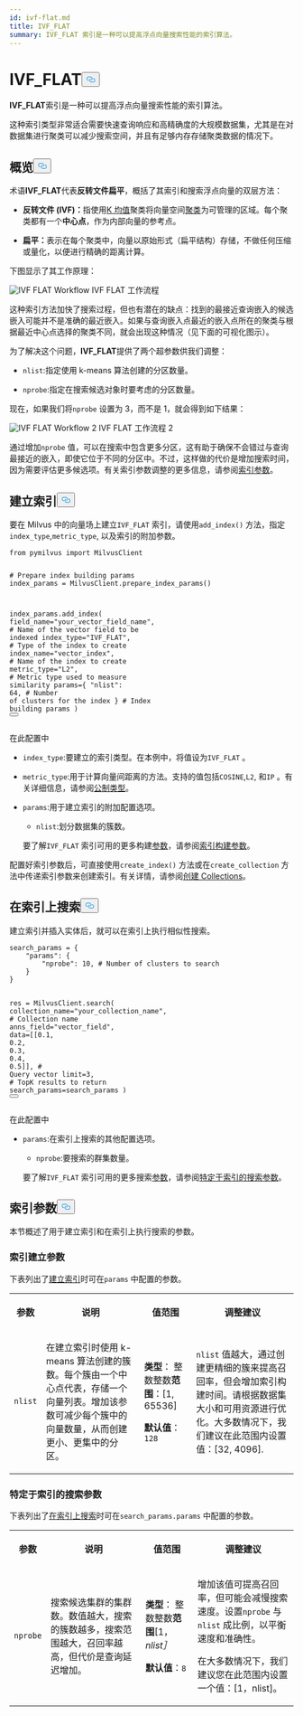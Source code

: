 ```yaml
---
id: ivf-flat.md
title: IVF_FLAT
summary: IVF_FLAT 索引是一种可以提高浮点向量搜索性能的索引算法。
---
```

<h1 id="IVFFLAT" class="common-anchor-header">IVF_FLAT<button data-href="#IVFFLAT" class="anchor-icon" translate="no">
      <svg translate="no"
        aria-hidden="true"
        focusable="false"
        height="20"
        version="1.1"
        viewBox="0 0 16 16"
        width="16"
      >
        <path
          fill="#0092E4"
          fill-rule="evenodd"
          d="M4 9h1v1H4c-1.5 0-3-1.69-3-3.5S2.55 3 4 3h4c1.45 0 3 1.69 3 3.5 0 1.41-.91 2.72-2 3.25V8.59c.58-.45 1-1.27 1-2.09C10 5.22 8.98 4 8 4H4c-.98 0-2 1.22-2 2.5S3 9 4 9zm9-3h-1v1h1c1 0 2 1.22 2 2.5S13.98 12 13 12H9c-.98 0-2-1.22-2-2.5 0-.83.42-1.64 1-2.09V6.25c-1.09.53-2 1.84-2 3.25C6 11.31 7.55 13 9 13h4c1.45 0 3-1.69 3-3.5S14.5 6 13 6z"
        ></path>
      </svg>
    </button></h1><p><strong>IVF_FLAT</strong>索引是一种可以提高浮点向量搜索性能的索引算法。</p>
<p>这种索引类型非常适合需要快速查询响应和高精确度的大规模数据集，尤其是在对数据集进行聚类可以减少搜索空间，并且有足够内存存储聚类数据的情况下。</p>
<h2 id="Overview" class="common-anchor-header">概览<button data-href="#Overview" class="anchor-icon" translate="no">
      <svg translate="no"
        aria-hidden="true"
        focusable="false"
        height="20"
        version="1.1"
        viewBox="0 0 16 16"
        width="16"
      >
        <path
          fill="#0092E4"
          fill-rule="evenodd"
          d="M4 9h1v1H4c-1.5 0-3-1.69-3-3.5S2.55 3 4 3h4c1.45 0 3 1.69 3 3.5 0 1.41-.91 2.72-2 3.25V8.59c.58-.45 1-1.27 1-2.09C10 5.22 8.98 4 8 4H4c-.98 0-2 1.22-2 2.5S3 9 4 9zm9-3h-1v1h1c1 0 2 1.22 2 2.5S13.98 12 13 12H9c-.98 0-2-1.22-2-2.5 0-.83.42-1.64 1-2.09V6.25c-1.09.53-2 1.84-2 3.25C6 11.31 7.55 13 9 13h4c1.45 0 3-1.69 3-3.5S14.5 6 13 6z"
        ></path>
      </svg>
    </button></h2><p>术语<strong>IVF_FLAT</strong>代表<strong>反转文件扁平</strong>，概括了其索引和搜索浮点向量的双层方法：</p>
<ul>
<li><p><strong>反转文件 (IVF)：</strong>指使用<a href="https://en.wikipedia.org/wiki/K-means_clustering">K 均值</a>聚类将向量空间<a href="https://en.wikipedia.org/wiki/K-means_clustering">聚类</a>为可管理的区域。每个聚类都有一个<strong>中心点</strong>，作为内部向量的参考点。</p></li>
<li><p><strong>扁平：</strong>表示在每个聚类中，向量以原始形式（扁平结构）存储，不做任何压缩或量化，以便进行精确的距离计算。</p></li>
</ul>
<p>下图显示了其工作原理：</p>
<p>
  
   <span class="img-wrapper"> <img translate="no" src="/docs/v2.6.x/assets/IVF-FLAT-workflow.png" alt="IVF FLAT Workflow" class="doc-image" id="ivf-flat-workflow" />
   </span> <span class="img-wrapper"> <span>IVF FLAT 工作流程</span> </span></p>
<p>这种索引方法加快了搜索过程，但也有潜在的缺点：找到的最接近查询嵌入的候选嵌入可能并不是准确的最近嵌入。如果与查询嵌入点最近的嵌入点所在的聚类与根据最近中心点选择的聚类不同，就会出现这种情况（见下面的可视化图示）。</p>
<p>为了解决这个问题，<strong>IVF_FLAT</strong>提供了两个超参数供我们调整：</p>
<ul>
<li><p><code translate="no">nlist</code>:指定使用 k-means 算法创建的分区数量。</p></li>
<li><p><code translate="no">nprobe</code>:指定在搜索候选对象时要考虑的分区数量。</p></li>
</ul>
<p>现在，如果我们将<code translate="no">nprobe</code> 设置为 3，而不是 1，就会得到如下结果：</p>
<p>
  
   <span class="img-wrapper"> <img translate="no" src="/docs/v2.6.x/assets/IVF-FLAT-workflow-2.png" alt="IVF FLAT Workflow 2" class="doc-image" id="ivf-flat-workflow-2" />
   </span> <span class="img-wrapper"> <span>IVF FLAT 工作流程 2</span> </span></p>
<p>通过增加<code translate="no">nprobe</code> 值，可以在搜索中包含更多分区，这有助于确保不会错过与查询最接近的嵌入，即使它位于不同的分区中。不过，这样做的代价是增加搜索时间，因为需要评估更多候选项。有关索引参数调整的更多信息，请参阅<a href="/docs/zh/ivf-flat.md#Index-params">索引参数</a>。</p>
<h2 id="Build-index" class="common-anchor-header">建立索引<button data-href="#Build-index" class="anchor-icon" translate="no">
      <svg translate="no"
        aria-hidden="true"
        focusable="false"
        height="20"
        version="1.1"
        viewBox="0 0 16 16"
        width="16"
      >
        <path
          fill="#0092E4"
          fill-rule="evenodd"
          d="M4 9h1v1H4c-1.5 0-3-1.69-3-3.5S2.55 3 4 3h4c1.45 0 3 1.69 3 3.5 0 1.41-.91 2.72-2 3.25V8.59c.58-.45 1-1.27 1-2.09C10 5.22 8.98 4 8 4H4c-.98 0-2 1.22-2 2.5S3 9 4 9zm9-3h-1v1h1c1 0 2 1.22 2 2.5S13.98 12 13 12H9c-.98 0-2-1.22-2-2.5 0-.83.42-1.64 1-2.09V6.25c-1.09.53-2 1.84-2 3.25C6 11.31 7.55 13 9 13h4c1.45 0 3-1.69 3-3.5S14.5 6 13 6z"
        ></path>
      </svg>
    </button></h2><p>要在 Milvus 中的向量场上建立<code translate="no">IVF_FLAT</code> 索引，请使用<code translate="no">add_index()</code> 方法，指定<code translate="no">index_type</code>,<code translate="no">metric_type</code>, 以及索引的附加参数。</p>
<pre><code translate="no" class="language-python"><span class="hljs-keyword">from</span> pymilvus <span class="hljs-keyword">import</span> MilvusClient

<span class="hljs-comment"># Prepare index building params</span>
index_params = MilvusClient.prepare_index_params()

index_params.add_index(
    field_name=<span class="hljs-string">&quot;your_vector_field_name&quot;</span>, <span class="hljs-comment"># Name of the vector field to be indexed</span>
    index_type=<span class="hljs-string">&quot;IVF_FLAT&quot;</span>, <span class="hljs-comment"># Type of the index to create</span>
    index_name=<span class="hljs-string">&quot;vector_index&quot;</span>, <span class="hljs-comment"># Name of the index to create</span>
    metric_type=<span class="hljs-string">&quot;L2&quot;</span>, <span class="hljs-comment"># Metric type used to measure similarity</span>
    params={
        <span class="hljs-string">&quot;nlist&quot;</span>: <span class="hljs-number">64</span>, <span class="hljs-comment"># Number of clusters for the index</span>
    } <span class="hljs-comment"># Index building params</span>
)
<button class="copy-code-btn"></button></code></pre>
<p>在此配置中</p>
<ul>
<li><p><code translate="no">index_type</code>:要建立的索引类型。在本例中，将值设为<code translate="no">IVF_FLAT</code> 。</p></li>
<li><p><code translate="no">metric_type</code>:用于计算向量间距离的方法。支持的值包括<code translate="no">COSINE</code>,<code translate="no">L2</code>, 和<code translate="no">IP</code> 。有关详细信息，请参阅<a href="/docs/zh/metric.md">公制类型</a>。</p></li>
<li><p><code translate="no">params</code>:用于建立索引的附加配置选项。</p>
<ul>
<li><code translate="no">nlist</code>:划分数据集的簇数。</li>
</ul>
<p>要了解<code translate="no">IVF_FLAT</code> 索引可用的更多构建<a href="/docs/zh/ivf-flat.md#Index-building-params">参数</a>，请参阅<a href="/docs/zh/ivf-flat.md#Index-building-params">索引构建参数</a>。</p></li>
</ul>
<p>配置好索引参数后，可直接使用<code translate="no">create_index()</code> 方法或在<code translate="no">create_collection</code> 方法中传递索引参数来创建索引。有关详情，请参阅<a href="/docs/zh/create-collection.md">创建 Collections</a>。</p>
<h2 id="Search-on-index" class="common-anchor-header">在索引上搜索<button data-href="#Search-on-index" class="anchor-icon" translate="no">
      <svg translate="no"
        aria-hidden="true"
        focusable="false"
        height="20"
        version="1.1"
        viewBox="0 0 16 16"
        width="16"
      >
        <path
          fill="#0092E4"
          fill-rule="evenodd"
          d="M4 9h1v1H4c-1.5 0-3-1.69-3-3.5S2.55 3 4 3h4c1.45 0 3 1.69 3 3.5 0 1.41-.91 2.72-2 3.25V8.59c.58-.45 1-1.27 1-2.09C10 5.22 8.98 4 8 4H4c-.98 0-2 1.22-2 2.5S3 9 4 9zm9-3h-1v1h1c1 0 2 1.22 2 2.5S13.98 12 13 12H9c-.98 0-2-1.22-2-2.5 0-.83.42-1.64 1-2.09V6.25c-1.09.53-2 1.84-2 3.25C6 11.31 7.55 13 9 13h4c1.45 0 3-1.69 3-3.5S14.5 6 13 6z"
        ></path>
      </svg>
    </button></h2><p>建立索引并插入实体后，就可以在索引上执行相似性搜索。</p>
<pre><code translate="no" class="language-python">search_params = {
    <span class="hljs-string">&quot;params&quot;</span>: {
        <span class="hljs-string">&quot;nprobe&quot;</span>: <span class="hljs-number">10</span>, <span class="hljs-comment"># Number of clusters to search</span>
    }
}

res = MilvusClient.search(
    collection_name=<span class="hljs-string">&quot;your_collection_name&quot;</span>, <span class="hljs-comment"># Collection name</span>
    anns_field=<span class="hljs-string">&quot;vector_field&quot;</span>,
    data=[[<span class="hljs-number">0.1</span>, <span class="hljs-number">0.2</span>, <span class="hljs-number">0.3</span>, <span class="hljs-number">0.4</span>, <span class="hljs-number">0.5</span>]],  <span class="hljs-comment"># Query vector</span>
    limit=<span class="hljs-number">3</span>,  <span class="hljs-comment"># TopK results to return</span>
    search_params=search_params
)
<button class="copy-code-btn"></button></code></pre>
<p>在此配置中</p>
<ul>
<li><p><code translate="no">params</code>:在索引上搜索的其他配置选项。</p>
<ul>
<li><code translate="no">nprobe</code>:要搜索的群集数量。</li>
</ul>
<p>要了解<code translate="no">IVF_FLAT</code> 索引可用的更多搜索<a href="/docs/zh/ivf-flat.md#Index-specific-search-params">参数</a>，请参阅<a href="/docs/zh/ivf-flat.md#Index-specific-search-params">特定于索引的搜索参数</a>。</p></li>
</ul>
<h2 id="Index-params" class="common-anchor-header">索引参数<button data-href="#Index-params" class="anchor-icon" translate="no">
      <svg translate="no"
        aria-hidden="true"
        focusable="false"
        height="20"
        version="1.1"
        viewBox="0 0 16 16"
        width="16"
      >
        <path
          fill="#0092E4"
          fill-rule="evenodd"
          d="M4 9h1v1H4c-1.5 0-3-1.69-3-3.5S2.55 3 4 3h4c1.45 0 3 1.69 3 3.5 0 1.41-.91 2.72-2 3.25V8.59c.58-.45 1-1.27 1-2.09C10 5.22 8.98 4 8 4H4c-.98 0-2 1.22-2 2.5S3 9 4 9zm9-3h-1v1h1c1 0 2 1.22 2 2.5S13.98 12 13 12H9c-.98 0-2-1.22-2-2.5 0-.83.42-1.64 1-2.09V6.25c-1.09.53-2 1.84-2 3.25C6 11.31 7.55 13 9 13h4c1.45 0 3-1.69 3-3.5S14.5 6 13 6z"
        ></path>
      </svg>
    </button></h2><p>本节概述了用于建立索引和在索引上执行搜索的参数。</p>
<h3 id="Index-building-params" class="common-anchor-header">索引建立参数</h3><p>下表列出了<a href="/docs/zh/ivf-flat.md#Build-index">建立索引</a>时可在<code translate="no">params</code> 中配置的参数。</p>
<table>
   <tr>
     <th><p>参数</p></th>
     <th><p>说明</p></th>
     <th><p>值范围</p></th>
     <th><p>调整建议</p></th>
   </tr>
   <tr>
     <td><p><code translate="no">nlist</code></p></td>
     <td><p>在建立索引时使用 k-means 算法创建的簇数。每个簇由一个中心点代表，存储一个向量列表。增加该参数可减少每个簇中的向量数量，从而创建更小、更集中的分区。</p></td>
     <td><p><strong>类型</strong>： 整数整数<strong>范围</strong>：[1, 65536]</p><p><strong>默认值</strong>：<code translate="no">128</code></p></td>
     <td><p><code translate="no">nlist</code> 值越大，通过创建更精细的簇来提高召回率，但会增加索引构建时间。请根据数据集大小和可用资源进行优化。大多数情况下，我们建议在此范围内设置值：[32, 4096].</p></td>
   </tr>
</table>
<h3 id="Index-specific-search-params" class="common-anchor-header">特定于索引的搜索参数</h3><p>下表列出了<a href="/docs/zh/ivf-flat.md#Search-on-index">在索引上搜索</a>时可在<code translate="no">search_params.params</code> 中配置的参数。</p>
<table>
   <tr>
     <th><p>参数</p></th>
     <th><p>说明</p></th>
     <th><p>值范围</p></th>
     <th><p>调整建议</p></th>
   </tr>
   <tr>
     <td><p><code translate="no">nprobe</code></p></td>
     <td><p>搜索候选集群的集群数。数值越大，搜索的簇数越多，搜索范围越大，召回率越高，但代价是查询延迟增加。</p></td>
     <td><p><strong>类型</strong>： 整数整数<strong>范围</strong>[1，<em>nlist］</em></p><p><strong>默认值</strong>：<code translate="no">8</code></p></td>
     <td><p>增加该值可提高召回率，但可能会减慢搜索速度。设置<code translate="no">nprobe</code> 与<code translate="no">nlist</code> 成比例，以平衡速度和准确性。</p><p>在大多数情况下，我们建议您在此范围内设置一个值：[1，nlist]。</p></td>
   </tr>
</table>
